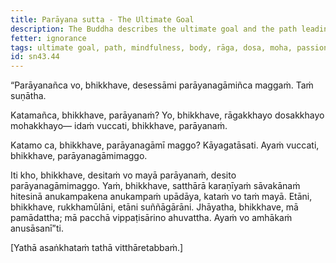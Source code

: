 ```yaml
---
title: Parāyana sutta - The Ultimate Goal
description: The Buddha describes the ultimate goal and the path leading to the ultimate goal. The ultimate goal is a synonym for Nibbāna.
fetter: ignorance
tags: ultimate goal, path, mindfulness, body, rāga, dosa, moha, passion, infatuation, lust, aversion, ill-will, hate, hatred, fault, resentment, delusion, illusion, hallucination, misperception, distorted view, sn, sn35-44, sn43
id: sn43.44
---
```


“Parāyanañca vo, bhikkhave, desessāmi parāyanagāmiñca maggaṁ. Taṁ suṇātha.

Katamañca, bhikkhave, parāyanaṁ? Yo, bhikkhave, rāgakkhayo dosakkhayo mohakkhayo— idaṁ vuccati, bhikkhave, parāyanaṁ.

Katamo ca, bhikkhave, parāyanagāmī maggo? Kāyagatāsati. Ayaṁ vuccati, bhikkhave, parāyanagāmimaggo.

Iti kho, bhikkhave, desitaṁ vo mayā parāyanaṁ, desito parāyanagāmimaggo. Yaṁ, bhikkhave, satthārā karaṇīyaṁ sāvakānaṁ hitesinā anukampakena anukampaṁ upādāya, kataṁ vo taṁ mayā. Etāni, bhikkhave, rukkhamūlāni, etāni suññāgārāni. Jhāyatha, bhikkhave, mā pamādattha; mā pacchā vippaṭisārino ahuvattha. Ayaṁ vo amhākaṁ anusāsanī”ti.

[Yathā asaṅkhataṁ tathā vitthāretabbaṁ.]